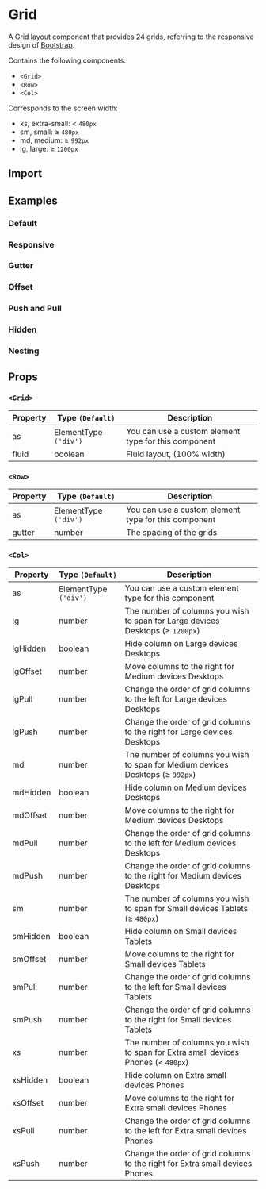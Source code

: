 # Grid

A Grid layout component that provides 24 grids, referring to the responsive design of [Bootstrap](https://getbootstrap.com/docs/3.3/css/).

Contains the following components:

- `<Grid>`
- `<Row>`
- `<Col>`

Corresponds to the screen width:

- xs, extra-small: < `480px`
- sm, small: ≥ `480px`
- md, medium: ≥ `992px`
- lg, large: ≥ `1200px`

## Import

<!--{include:(components/grid/fragments/import.md)}-->

## Examples

### Default

<!--{include:`basic.md`}-->

### Responsive

<!--{include:`responsive.md`}-->

### Gutter

<!--{include:`gutter.md`}-->

### Offset

<!--{include:`offset.md`}-->

### Push and Pull

<!--{include:`pull-push.md`}-->

### Hidden

<!--{include:`hidden.md`}-->

### Nesting

<!--{include:`nested.md`}-->

## Props

### `<Grid>`

| Property | Type `(Default)`      | Description                                          |
| -------- | --------------------- | ---------------------------------------------------- |
| as       | ElementType `('div')` | You can use a custom element type for this component |
| fluid    | boolean               | Fluid layout, (100% width)                           |

### `<Row>`

| Property | Type `(Default)`      | Description                                          |
| -------- | --------------------- | ---------------------------------------------------- |
| as       | ElementType `('div')` | You can use a custom element type for this component |
| gutter   | number                | The spacing of the grids                             |

### `<Col>`

| Property | Type `(Default)`      | Description                                                                       |
| -------- | --------------------- | --------------------------------------------------------------------------------- |
| as       | ElementType `('div')` | You can use a custom element type for this component                              |
| lg       | number                | The number of columns you wish to span for Large devices Desktops (≥ `1200px`)    |
| lgHidden | boolean               | Hide column on Large devices Desktops                                             |
| lgOffset | number                | Move columns to the right for Medium devices Desktops                             |
| lgPull   | number                | Change the order of grid columns to the left for Large devices Desktops           |
| lgPush   | number                | Change the order of grid columns to the right for Large devices Desktops          |
| md       | number                | The number of columns you wish to span for Medium devices Desktops (≥ `992px`)    |
| mdHidden | boolean               | Hide column on Medium devices Desktops                                            |
| mdOffset | number                | Move columns to the right for Medium devices Desktops                             |
| mdPull   | number                | Change the order of grid columns to the left for Medium devices Desktops          |
| mdPush   | number                | Change the order of grid columns to the right for Medium devices Desktops         |
| sm       | number                | The number of columns you wish to span for Small devices Tablets (≥ `480px`)      |
| smHidden | boolean               | Hide column on Small devices Tablets                                              |
| smOffset | number                | Move columns to the right for Small devices Tablets                               |
| smPull   | number                | Change the order of grid columns to the left for Small devices Tablets            |
| smPush   | number                | Change the order of grid columns to the right for Small devices Tablets           |
| xs       | number                | The number of columns you wish to span for Extra small devices Phones (< `480px`) |
| xsHidden | boolean               | Hide column on Extra small devices Phones                                         |
| xsOffset | number                | Move columns to the right for Extra small devices Phones                          |
| xsPull   | number                | Change the order of grid columns to the left for Extra small devices Phones       |
| xsPush   | number                | Change the order of grid columns to the right for Extra small devices Phones      |
